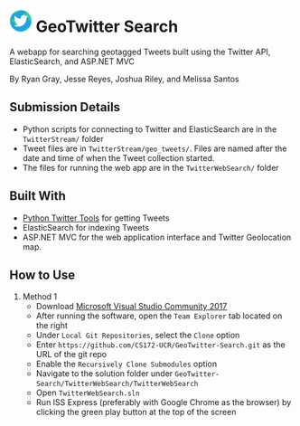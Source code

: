 # ![picture](TwitterStream/img/logo40.png) GeoTwitter Search 
A webapp for searching geotagged Tweets built using the Twitter API, ElasticSearch, and ASP.NET MVC

By Ryan Gray, Jesse Reyes, Joshua Riley, and Melissa Santos

## Submission Details
+ Python scripts for connecting to Twitter and ElasticSearch are in the `TwitterStream/` folder
+ Tweet files are in `TwitterStream/geo_tweets/`. Files are named after the date and time of when the Tweet collection started.
+ The files for running the web app are in the `TwitterWebSearch/` folder

## Built With
 + [Python Twitter Tools](https://github.com/sixohsix/twitter) for getting Tweets
 + ElasticSearch for indexing Tweets
 + ASP.NET MVC for the web application interface and Twitter Geolocation map.
 
 ## How to Use
 1. Method 1
     * Download [Microsoft Visual Studio Community 2017](https://visualstudio.microsoft.com/downloads/)
     * After running the software, open the `Team Explorer` tab located on the right
     * Under `Local Git Repositories`, select the `Clone` option
     * Enter `https://github.com/CS172-UCR/GeoTwitter-Search.git` as the URL of the git repo
     * Enable the `Recursively Clone Submodules` option  
     * Navigate to the solution folder under `GeoTwitter-Search/TwitterWebSearch/TwitterWebSearch`
     * Open `TwitterWebSearch.sln`
     * Run ISS Express (preferably with Google Chrome as the browser) by clicking the green play button at the top of the screen
 <!--
 2. Method 2 (Relative Not Easy)
     * In process
-->
